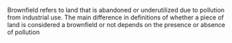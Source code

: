 Brownfield refers to land that is abandoned or underutilized due to pollution from industrial use.
The main difference in definitions of whether a piece of land is considered a brownfield or not depends on the presence or absence of pollution